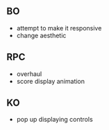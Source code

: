 ## BO
- attempt to make it responsive
- change aesthetic 

## RPC
- overhaul
- score display animation

## KO
- pop up displaying controls
